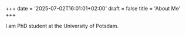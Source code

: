 +++
date = '2025-07-02T16:01:01+02:00'
draft = false
title = 'About Me'
+++

I am PhD student at the University of Potsdam.
